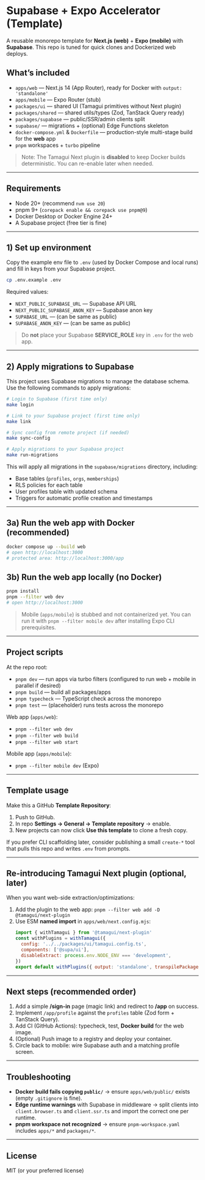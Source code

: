 # Supabase + Expo Accelerator (Template)

A reusable monorepo template for **Next.js (web)** + **Expo (mobile)** with **Supabase**.
This repo is tuned for quick clones and Dockerized web deploys.

## What’s included
- `apps/web` — Next.js 14 (App Router), ready for Docker with `output: 'standalone'`
- `apps/mobile` — Expo Router (stub)
- `packages/ui` — shared UI (Tamagui primitives without Next plugin)
- `packages/shared` — shared utils/types (Zod, TanStack Query ready)
- `packages/supabase` — public/SSR/admin clients split
- `supabase/` — migrations + (optional) Edge Functions skeleton
- `docker-compose.yml` & `Dockerfile` — production-style multi-stage build for the **web** app
- `pnpm` workspaces + `turbo` pipeline

> Note: The Tamagui Next plugin is **disabled** to keep Docker builds deterministic. You can re-enable later when needed.

---

## Requirements
- Node 20+ (recommend `nvm use 20`)
- pnpm 9+ (`corepack enable && corepack use pnpm@9`)
- Docker Desktop or Docker Engine 24+
- A Supabase project (free tier is fine)

---

## 1) Set up environment
Copy the example env file to `.env` (used by Docker Compose and local runs) and fill in keys from your Supabase project.

```bash
cp .env.example .env
```

Required values:
- `NEXT_PUBLIC_SUPABASE_URL` — Supabase API URL
- `NEXT_PUBLIC_SUPABASE_ANON_KEY` — Supabase anon key
- `SUPABASE_URL` — (can be same as public)
- `SUPABASE_ANON_KEY` — (can be same as public)

> Do **not** place your Supabase **SERVICE_ROLE** key in `.env` for the web app.

---

## 2) Apply migrations to Supabase

This project uses Supabase migrations to manage the database schema. Use the following commands to apply migrations:

```bash
# Login to Supabase (first time only)
make login

# Link to your Supabase project (first time only)
make link

# Sync config from remote project (if needed)
make sync-config

# Apply migrations to your Supabase project
make run-migrations
```

This will apply all migrations in the `supabase/migrations` directory, including:
- Base tables (`profiles`, `orgs`, `memberships`)
- RLS policies for each table
- User profiles table with updated schema
- Triggers for automatic profile creation and timestamps

---

## 3a) Run the web app with Docker (recommended)
```bash
docker compose up --build web
# open http://localhost:3000
# protected area: http://localhost:3000/app
```

## 3b) Run the web app locally (no Docker)
```bash
pnpm install
pnpm --filter web dev
# open http://localhost:3000
```

> Mobile (`apps/mobile`) is stubbed and not containerized yet. You can run it with `pnpm --filter mobile dev` after installing Expo CLI prerequisites.

---

## Project scripts
At the repo root:
- `pnpm dev` — run apps via turbo filters (configured to run web + mobile in parallel if desired)
- `pnpm build` — build all packages/apps
- `pnpm typecheck` — TypeScript check across the monorepo
- `pnpm test` — (placeholder) runs tests across the monorepo

Web app (`apps/web`):
- `pnpm --filter web dev`
- `pnpm --filter web build`
- `pnpm --filter web start`

Mobile app (`apps/mobile`):
- `pnpm --filter mobile dev` (Expo)

---

## Template usage
Make this a GitHub **Template Repository**:
1. Push to GitHub.
2. In repo **Settings → General → Template repository** → enable.
3. New projects can now click **Use this template** to clone a fresh copy.

If you prefer CLI scaffolding later, consider publishing a small `create-*` tool that pulls this repo and writes `.env` from prompts.

---

## Re-introducing Tamagui Next plugin (optional, later)
When you want web-side extraction/optimizations:
1. Add the plugin to the web app: `pnpm --filter web add -D @tamagui/next-plugin`
2. Use ESM **named import** in `apps/web/next.config.mjs`:
   ```js
   import { withTamagui } from '@tamagui/next-plugin'
   const withPlugins = withTamagui({
     config: '../../packages/ui/tamagui.config.ts',
     components: ['@supa/ui'],
     disableExtract: process.env.NODE_ENV === 'development',
   })
   export default withPlugins({ output: 'standalone', transpilePackages: ['react-native-web','tamagui','@tamagui/*','@supa/ui','@supa/shared','@supa/supabase'] })
   ```

---

## Next steps (recommended order)
1. Add a simple **/sign-in** page (magic link) and redirect to **/app** on success.
2. Implement `/app/profile` against the `profiles` table (Zod form + TanStack Query).
3. Add CI (GitHub Actions): typecheck, test, **Docker build** for the web image.
4. (Optional) Push image to a registry and deploy your container.
5. Circle back to mobile: wire Supabase auth and a matching profile screen.

---

## Troubleshooting
- **Docker build fails copying `public/`** → ensure `apps/web/public/` exists (empty `.gitignore` is fine).
- **Edge runtime warnings** with Supabase in middleware → split clients into `client.browser.ts` and `client.ssr.ts` and import the correct one per runtime.
- **pnpm workspace not recognized** → ensure `pnpm-workspace.yaml` includes `apps/*` and `packages/*`.

---

## License
MIT (or your preferred license)
